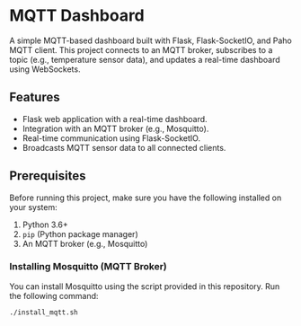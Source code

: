 # MQTT Dashboard

A simple MQTT-based dashboard built with Flask, Flask-SocketIO, and Paho MQTT client. This project connects to an MQTT broker, subscribes to a topic (e.g., temperature sensor data), and updates a real-time dashboard using WebSockets.

## Features
- Flask web application with a real-time dashboard.
- Integration with an MQTT broker (e.g., Mosquitto).
- Real-time communication using Flask-SocketIO.
- Broadcasts MQTT sensor data to all connected clients.

## Prerequisites
Before running this project, make sure you have the following installed on your system:

1. Python 3.6+
2. `pip` (Python package manager)
3. An MQTT broker (e.g., Mosquitto)

### Installing Mosquitto (MQTT Broker)
You can install Mosquitto using the script provided in this repository. Run the following command:

```bash
./install_mqtt.sh